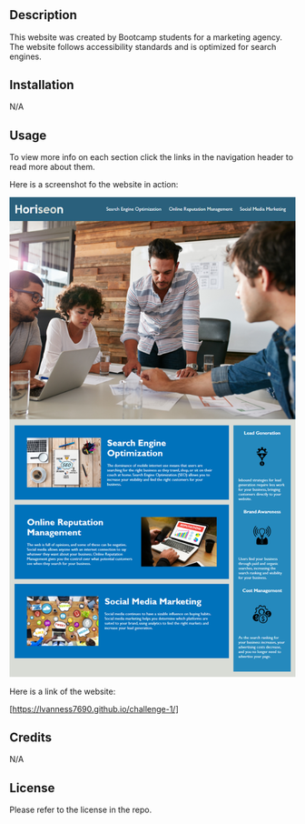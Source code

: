 # <Your-Project-Title>

## Description

This website was created by Bootcamp students for a marketing agency. The website follows accessibility standards and is optimized for search engines.

## Installation

N/A

## Usage

To view more info on each section click the links in the navigation header to read more about them. 

Here is a screenshot fo the website in action:

![alt text](assets/images/01-html-css-git-homework-demo.png)

Here is a link of the website:

[https://lvanness7690.github.io/challenge-1/]

## Credits

N/A

## License

Please refer to the license in the repo.
